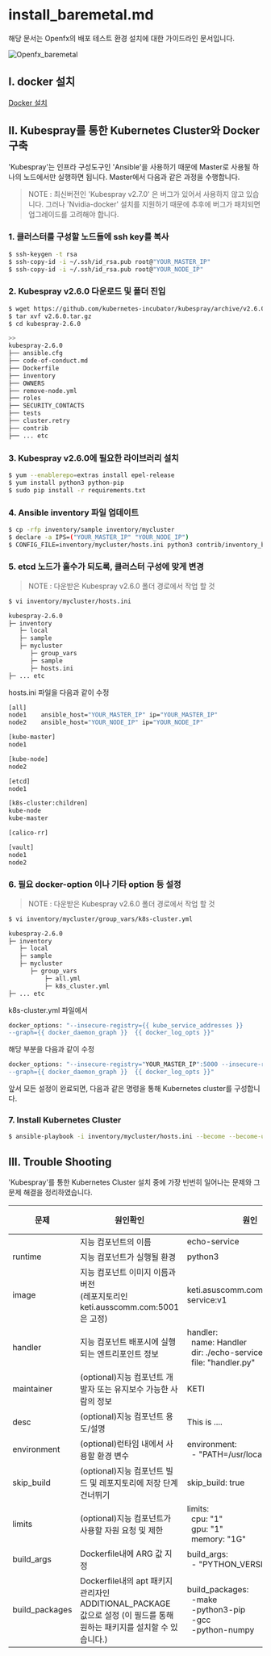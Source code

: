 # install_baremetal.md

해당 문서는 Openfx의 배포 테스트 환경 설치에 대한 가이드라인 문서입니다. 

![Openfx_baremetal](https://github.com/ksw19627/OpenFx_guide/blob/master/Serverless_1.png)



## I. docker 설치 

[Docker 설치](https://docs.docker.com/install/linux/docker-ce/centos/#install-using-the-repository)



## II. Kubespray를 통한 Kubernetes Cluster와 Docker 구축 

'Kubespray'는 인프라 구성도구인 'Ansible'을 사용하기 때문에 Master로 사용될 하나의 노드에서만 실행하면 됩니다. Master에서 다음과 같은 과정을 수행합니다. 



> NOTE : 최신버전인 'Kubespray v2.7.0' 은 버그가 있어서 사용하지 않고 있습니다. 그러나 'Nvidia-docker' 설치를 지원하기 때문에 추후에 버그가 패치되면 업그레이드를 고려해야 합니다. 



### 1. 클러스터를 구성할 노드들에 ssh key를 복사

```bash
$ ssh-keygen -t rsa
$ ssh-copy-id -i ~/.ssh/id_rsa.pub root@"YOUR_MASTER_IP"
$ ssh-copy-id -i ~/.ssh/id_rsa.pub root@"YOUR_NODE_IP"
```



### 2. Kubespray v2.6.0 다운로드 및 폴더 진입 


```bash
$ wget https://github.com/kubernetes-incubator/kubespray/archive/v2.6.0.tar.gz
$ tar xvf v2.6.0.tar.gz
$ cd kubespray-2.6.0

>>
kubespray-2.6.0
├── ansible.cfg
├── code-of-conduct.md
├── Dockerfile
├── inventory
├── OWNERS
├── remove-node.yml
├── roles
├── SECURITY_CONTACTS
├── tests
├── cluster.retry
├── contrib
├── ... etc


```



### 3. Kubespray v2.6.0에 필요한 라이브러리 설치 

```bash
$ yum --enablerepo=extras install epel-release
$ yum install python3 python-pip
$ sudo pip install -r requirements.txt
```



### 4. Ansible inventory 파일 업데이트


```bash
$ cp -rfp inventory/sample inventory/mycluster
$ declare -a IPS=("YOUR_MASTER_IP" "YOUR_NODE_IP")
$ CONFIG_FILE=inventory/mycluster/hosts.ini python3 contrib/inventory_builder/inventory.py ${IPS[@]}
```



### 5. etcd 노드가 홀수가 되도록, 클러스터 구성에 맞게 변경

> NOTE : 다운받은 Kubespray v2.6.0 폴더 경로에서 작업 할 것  

```bash
$ vi inventory/mycluster/hosts.ini

kubespray-2.6.0
├─ inventory
   ├─ local
   ├─ sample
   ├─ mycluster
      ├─ group_vars
      ├─ sample
      ├─ hosts.ini
├─ ... etc      
```



hosts.ini 파일을 다음과 같이 수정

```bash
[all]
node1    ansible_host="YOUR_MASTER_IP" ip="YOUR_MASTER_IP"
node2    ansible_host="YOUR_NODE_IP" ip="YOUR_NODE_IP"

[kube-master]
node1

[kube-node]
node2

[etcd]
node1

[k8s-cluster:children]
kube-node
kube-master

[calico-rr]

[vault]
node1
node2
```



### 6. 필요 docker-option 이나 기타 option 등 설정

> NOTE : 다운받은 Kubespray v2.6.0 폴더 경로에서 작업 할 것  

```bash
$ vi inventory/mycluster/group_vars/k8s-cluster.yml

kubespray-2.6.0
├─ inventory
   ├─ local
   ├─ sample
   ├─ mycluster
      ├─ group_vars
          ├─ all.yml
          ├─ k8s_cluster.yml 
├─ ... etc   
```

k8s-cluster.yml 파일에서

```bash
docker_options: "--insecure-registry={{ kube_service_addresses }} 
--graph={{ docker_daemon_graph }}  {{ docker_log_opts }}"
```

해당 부분을 다음과 같이 수정

```bash
docker_options: "--insecure-registry="YOUR_MASTER_IP":5000 --insecure-registry={{ kube_service_addresses }} 
--graph={{ docker_daemon_graph }}  {{ docker_log_opts }}"
```


앞서 모든 설정이 완료되면, 다음과 같은 명령을 통해 Kubernetes cluster를 구성합니다. 



### 7. Install Kubernetes Cluster

```bash
$ ansible-playbook -i inventory/mycluster/hosts.ini --become --become-user=root cluster.yml
```



## III. Trouble Shooting 

'Kubespray'를 통한 Kubernetes Cluster 설치 중에 가장 빈번히 일어나는 문제와 그 문제 해결을 정리하였습니다.



| 문제           | 원인확인                            | 원인                                            | 해결                                  |
| -------------- | ----------------------------- | ------------------------------------------ | ------------------------------- |
|                | 지능 컴포넌트의 이름                                         | echo-service                                                 |      |
| runtime        | 지능 컴포넌트가 실행될 환경                                  | python3                                                      |      |
| image          | 지능 컴포넌트 이미지 이름과 버전<br>(레포지토리인 keti.ausscomm.com:5001은 고정) | keti.asuscomm.com:5001/echo-service:v1                       |      |
| handler        | 지능 컴포넌트 배포시에 실행되는 엔트리포인트 정보            | handler:<br>&nbsp; name: Handler<br>&nbsp; dir: ./echo-service<br>&nbsp; file: "handler.py" |      |
| maintainer     | (optional)지능 컴포넌트 개발자 또는 유지보수 가능한 사람의 정보 | KETI                                                         |      |
| desc           | (optional)지능 컴포넌트 용도/설명                            | This is ....                                                 |      |
| environment    | (optional)런타임 내에서 사용할 환경 변수                     | environment:<br>&nbsp; - "PATH=/usr/local/bin"               |      |
| skip_build     | (optional)지능 컴포넌트 빌드 및 레포지토리에 저장 단계 건너뛰기 | skip_build: true                                             |      |
| limits         | (optional)지능 컴포넌트가 사용할 자원 요청 및 제한           | limits:<br>&nbsp; cpu: "1"<br>&nbsp; gpu: "1"<br>&nbsp; memory: "1G" |      |
| build_args     | Dockerfile내에 ARG 값 지정                                   | build_args:<br>&nbsp; - "PYTHON_VERSION=3.7"                 |      |
| build_packages | Dockerfile내의 apt 패키지 관리자인 ADDITIONAL_PACKAGE 값으로 설정 (이 필드를 통해 원하는 패키지를 설치할 수 있습니다.) | build_packages:<br>&nbsp; -make<br>&nbsp; -python3-pip<br>&nbsp; -gcc<br>&nbsp; -python-numpy |      |
